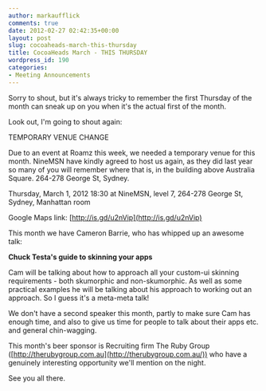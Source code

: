 ```yaml
---
author: markaufflick
comments: true
date: 2012-02-27 02:42:35+00:00
layout: post
slug: cocoaheads-march-this-thursday
title: CocoaHeads March - THIS THURSDAY
wordpress_id: 190
categories:
- Meeting Announcements
---
```


Sorry to shout, but it's always tricky to remember the first Thursday of the month can sneak up on you when it's the actual first of the month.




Look out, I'm going to shout again:




TEMPORARY VENUE CHANGE




Due to an event at Roamz this week, we needed a temporary venue for this month. NineMSN have kindly agreed to host us again, as they did last year so many of you will remember where that is, in the building above Australia Square. 264-278 George St, Sydney.




Thursday, March 1, 2012 18:30 at NineMSN, level 7, 264-278 George St, Sydney, Manhattan room




Google Maps link: [http://is.gd/u2nVip](http://is.gd/u2nVip)




This month we have Cameron Barrie, who has whipped up an awesome talk:




**Chuck Testa's guide to skinning your apps**




Cam will be talking about how to approach all your custom-ui skinning requirements - both skumorphic and non-skumorphic. As well as some practical examples he will be talking about his approach to working out an approach. So I guess it's a meta-meta talk!




We don't have a second speaker this month, partly to make sure Cam has enough time, and also to give us time for people to talk about their apps etc. and general chin-wagging.




This month's beer sponsor is Recruiting firm The Ruby Group ([http://therubygroup.com.au](http://therubygroup.com.au/)) who have a genuinely interesting opportunity we'll mention on the night.




See you all there.
